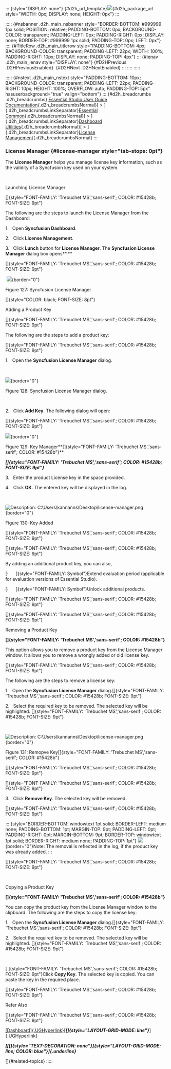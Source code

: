 ::: {style="DISPLAY: none"}
[](ms-xhelp:///?Id=d2h_url_template){#d2h_url_template}![](!package_url!){#d2h_package_url style="WIDTH: 0px; DISPLAY: none; HEIGHT: 0px"}
:::

::::: {#nsbanner .d2h_main_nsbanner style="BORDER-BOTTOM: #999999 1px solid; POSITION: relative; PADDING-BOTTOM: 0px; BACKGROUND-COLOR: transparent; PADDING-LEFT: 0px; PADDING-RIGHT: 0px; DISPLAY: none; BORDER-TOP: #999999 1px solid; PADDING-TOP: 0px; LEFT: 0px"}
:::: {#TitleRow .d2h_main_titlerow style="PADDING-BOTTOM: 4px; BACKGROUND-COLOR: transparent; PADDING-LEFT: 22px; WIDTH: 100%; PADDING-RIGHT: 10px; DISPLAY: none; PADDING-TOP: 4px"}
::: {#ienav .d2h_main_ienav style="DISPLAY: none"}
[](ms-xhelp:///?Id=3fa3c4d6-fceb-4be7-a884-78bd4fb19495){#D2HPrevious .D2HPreviousEnabled}  [](ms-xhelp:///?Id=0e919709-8872-4aa9-9981-c174a381843a){#D2HNext .D2HNextEnabled}
:::
::::
:::::

::::: {#nstext .d2h_main_nstext style="PADDING-BOTTOM: 10px; BACKGROUND-COLOR: transparent; PADDING-LEFT: 22px; PADDING-RIGHT: 10px; HEIGHT: 100%; OVERFLOW: auto; PADDING-TOP: 5px" hasuserbackground="true" valign="bottom"}
::: {#d2h_breadcrumbs .d2h_breadcrumbs}
[Essential Studio User Guide Documentation](ms-xhelp:///?Id=12457748-09e3-4d74-a240-8e049cedf030){.d2h_breadcrumbsNormal}[ \> ]{.d2h_breadcrumbsLinkSeparator}[Essential Common](ms-xhelp:///?Id=2bfe10b6-fac1-4f91-a173-04db314f10c3){.d2h_breadcrumbsNormal}[ \> ]{.d2h_breadcrumbsLinkSeparator}[Dashboard Utilities](ms-xhelp:///?Id=2f121e36-ec61-4721-87d7-ef6b9a6b8c4c){.d2h_breadcrumbsNormal}[ \> ]{.d2h_breadcrumbsLinkSeparator}[License Management](ms-xhelp:///?Id=3fa3c4d6-fceb-4be7-a884-78bd4fb19495){.d2h_breadcrumbsNormal}
:::

### License Manager {#license-manager style="tab-stops: 0pt"}

The **License Manager** helps you manage license key information, such as the validity of a Syncfusion key used on your system.

 

Launching License Manager

[]{style="FONT-FAMILY: 'Trebuchet MS','sans-serif'; COLOR: #15428b; FONT-SIZE: 9pt"} 

The following are the steps to launch the License Manager from the Dashboard:

1.   Open **Syncfusion Dashboard**.

2.   Click **License Management**.

3.   Click **Lunch** button for **License Manager**. The **Syncfusion License Manager** dialog box opens**.**

[]{style="FONT-FAMILY: 'Trebuchet MS','sans-serif'; COLOR: #15428b; FONT-SIZE: 9pt"} 

 ![](ImagesExt/image67_136.png){border="0"}

Figure 127: Syncfusion License Manager

[]{style="COLOR: black; FONT-SIZE: 8pt"} 

Adding a Product Key

[]{style="FONT-FAMILY: 'Trebuchet MS','sans-serif'; COLOR: #15428b; FONT-SIZE: 9pt"} 

The following are the steps to add a product key:

[]{style="FONT-FAMILY: 'Trebuchet MS','sans-serif'; COLOR: #15428b; FONT-SIZE: 9pt"} 

1.   Open the **Syncfusion License Manager** dialog.

 

![](ImagesExt/image67_136.png){border="0"}

Figure 128: Syncfusion License Manager dialog.

 

2.   Click **Add Key**. The following dialog will open:

[]{style="FONT-FAMILY: 'Trebuchet MS','sans-serif'; COLOR: #15428b; FONT-SIZE: 9pt"} 

![](ImagesExt/image67_137.jpg){border="0"}

Figure 129: Key Manager**[]{style="FONT-FAMILY: 'Trebuchet MS','sans-serif'; COLOR: #15428b"}**

***[]{style="FONT-FAMILY: 'Trebuchet MS','sans-serif'; COLOR: #15428b; FONT-SIZE: 9pt"}*** 

3.   Enter the product License key in the space provided.

4.   Click **OK**. The entered key will be displayed in the log.

 

![Description: C:\\Users\\kannanns\\Desktop\\license-manager.png](ImagesExt/image67_138.png){border="0"}

Figure 130: Key Added

[]{style="FONT-FAMILY: 'Trebuchet MS','sans-serif'; COLOR: #15428b; FONT-SIZE: 9pt"} 

[]{style="FONT-FAMILY: 'Trebuchet MS','sans-serif'; COLOR: #15428b; FONT-SIZE: 9pt"} 

By adding an additional product key, you can also,

[·      ]{style="FONT-FAMILY: Symbol"}Extend evaluation period (applicable for evaluation versions of Essential Studio).

[·      ]{style="FONT-FAMILY: Symbol"}Unlock additional products.

[]{style="FONT-FAMILY: 'Trebuchet MS','sans-serif'; COLOR: #15428b; FONT-SIZE: 9pt"} 

[]{style="FONT-FAMILY: 'Trebuchet MS','sans-serif'; COLOR: #15428b; FONT-SIZE: 9pt"} 

Removing a Product Key

**[]{style="FONT-FAMILY: 'Trebuchet MS','sans-serif'; COLOR: #15428b"}** 

This option allows you to remove a product key from the License Manager window. It allows you to remove a wrongly added or old license key.

[]{style="FONT-FAMILY: 'Trebuchet MS','sans-serif'; COLOR: #15428b; FONT-SIZE: 9pt"} 

The following are the steps to remove a license key:

1.   Open the **Syncfusion License Manager** dialog.[]{style="FONT-FAMILY: 'Trebuchet MS','sans-serif'; COLOR: #15428b; FONT-SIZE: 9pt"}

2.   Select the required key to be removed. The selected key will be highlighted. []{style="FONT-FAMILY: 'Trebuchet MS','sans-serif'; COLOR: #15428b; FONT-SIZE: 9pt"}

 

![Description: C:\\Users\\kannanns\\Desktop\\license-manager.png](ImagesExt/image67_138.png){border="0"}

Figure 131: Remopve Key[]{style="FONT-FAMILY: 'Trebuchet MS','sans-serif'; COLOR: #15428b"}

[]{style="FONT-FAMILY: 'Trebuchet MS','sans-serif'; COLOR: #15428b; FONT-SIZE: 9pt"} 

[]{style="FONT-FAMILY: 'Trebuchet MS','sans-serif'; COLOR: #15428b; FONT-SIZE: 9pt"} 

3.   Click **Remove Key**. The selected key will be removed.

[]{style="FONT-FAMILY: 'Trebuchet MS','sans-serif'; COLOR: #15428b; FONT-SIZE: 9pt"} 

::: {style="BORDER-BOTTOM: windowtext 1pt solid; BORDER-LEFT: medium none; PADDING-BOTTOM: 1pt; MARGIN-TOP: 9pt; PADDING-LEFT: 0pt; PADDING-RIGHT: 0pt; MARGIN-BOTTOM: 9pt; BORDER-TOP: windowtext 1pt solid; BORDER-RIGHT: medium none; PADDING-TOP: 1pt"}
![](ImagesExt/image67_1.jpg){border="0"}Note: The removal is reflected in the log, if the product key was already added.
:::

[]{style="FONT-FAMILY: 'Trebuchet MS','sans-serif'; COLOR: #15428b; FONT-SIZE: 9pt"} 

 

Copying a Product Key

**[]{style="FONT-FAMILY: 'Trebuchet MS','sans-serif'; COLOR: #15428b"}** 

You can copy the product key from the License Manager window to the clipboard. The following are the steps to copy the license key:

1.   Open the **Syncfusion License Manager** dialog.[]{style="FONT-FAMILY: 'Trebuchet MS','sans-serif'; COLOR: #15428b; FONT-SIZE: 9pt"}

2.   Select the required key to be removed. The selected key will be highlighted. []{style="FONT-FAMILY: 'Trebuchet MS','sans-serif'; COLOR: #15428b; FONT-SIZE: 9pt"}

 

[ ]{style="FONT-FAMILY: 'Trebuchet MS','sans-serif'; COLOR: #15428b; FONT-SIZE: 9pt"}Click **Copy Key**. The selected key is copied. You can paste the key in the required place.

[]{style="FONT-FAMILY: 'Trebuchet MS','sans-serif'; COLOR: #15428b; FONT-SIZE: 9pt"} 

Refer Also

[]{style="FONT-FAMILY: 'Trebuchet MS','sans-serif'; COLOR: #15428b; FONT-SIZE: 9pt"} 

[[Dashboard]{.UGHyperlink}](ms-xhelp:///?Id=25c3be8f-2601-46c3-a58c-72def88a2811)[***[]{style="LAYOUT-GRID-MODE: line"}***]{.UGHyperlink}

***[[[]{style="TEXT-DECORATION: none"}]{style="LAYOUT-GRID-MODE: line; COLOR: blue"}]{.underline}*** 

[]{#related-topics}
:::::
